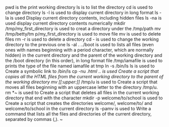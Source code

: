 pwd is the print working directory
ls is to list the directory
cd is used to change directory
ls -l is used to display current directory in long format
ls -la is used Display current directory contents, including hidden files
ls -na is used display current directory contents numerically
mkdir /tmp/my_first_directory is used to creat a directory under the /tmp/path
mv /tmp/betty/tm
p/my_first_directory is used to move file
mv is used to delete files
rm -r is used to delete a directory
cd - is used to change the working directory to the previous one
ls -al . ../boot is used to lists all files (even ones with names beginning with a period character, which are normally hidden) in the current directory and the parent of the working directory and the /boot directory (in this order), in long format
file /tmp/iamafile is used to prints the type of the file named iamafile at tmp
ln -s /bin/ls ls is used to Create a symbolic link to /bin/ls
cp -nu *.html .. is used Create a script that copies all the HTML files from the current working directory to the parent of the working directory
mv [[:upper:]]* /tmp/u is used to Create a script that moves all files beginning with an uppercase letter to the directory /tmp/u.
rm *~ is used to Create a script that deletes all files in the current working directory that end with the character 
mkdir -p welcome/to/school is used to Create a script that creates the directories welcome/, welcome/to/ and welcome/to/school in the current directory
ls -pamv is used to Write a command that lists all the files and directories of the current directory, separated by commas (,).
~
